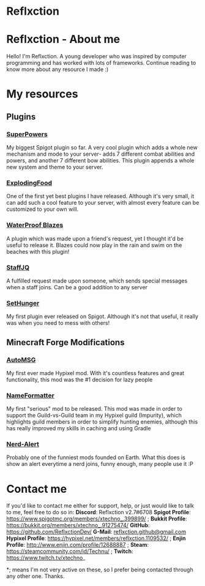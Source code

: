# Reflxction

# Reflxction - About me

Hello! I'm Reflxction. A young developer who was inspired by computer programming and has worked with lots of frameworks. Continue reading to know more about any resource I made :)

# My resources

## Plugins
### [SuperPowers](https://reflxctiondev.github.io/SuperPowers)
My biggest Spigot plugin so far. A very cool plugin which adds a whole new mechanism and mode to your server- adds 7 different combat abilities and powers, and another 7 different bow abilities. This plugin appends a whole new system and theme to your server.
### [ExplodingFood](https://reflxctiondev.github.io/ExplodingFood)
One of the first yet best plugins I have released. Although it's very small, it can add such a cool feature to your server, with almost every feature can be customized to your own will.
### [WaterProof Blazes](https://reflxctiondev.github.io/WaterProofBlazes)
A plugin which was made upon a friend's request, yet I thought it'd be useful to release it. Blazes could now play in the rain and swim on the beaches with this plugin!
### [StaffJQ](https://reflxctiondev.github.io/StaffJQ)
A fulfilled request made upon someone, which sends special messages when a staff joins. Can be a good addition to any server
### [SetHunger](https://reflxctiondev.github.io/SetHunger)
My first plugin ever released on Spigot. Although it's not that useful, it really was when you need to mess with others!
## Minecraft Forge Modifications
### [AutoMSG](https://reflxctiondev.github.io/AutoMSG)
My first ever made Hypixel mod. With it's countless features and great functionality, this mod was the #1 decision for lazy people
### [NameFormatter](https://reflxctiondev.github.io/NameFormatter)
My first "serious" mod to be released. This mod was made in order to support the Guild-vs-Guild team in my Hypixel guild (Impurity), which highlights guild members in order to simplify hunting enemies, although this has really improved my skills in caching and using Gradle
### [Nerd-Alert](https://reflxctiondev.github.io/Nerd-Alert)
Probably one of the funniest mods founded on Earth. What this does is show an alert everytime a nerd joins, funny enough, many people use it :P

# Contact me
If you'd like to contact me either for support, help, or just would like to talk to me, feel free to do so in:
**Discord**: Reflxction v2.7#6708
**Spigot Profile**: https://www.spigotmc.org/members/xtechno_.399899/
; **Bukkit Profile**: https://bukkit.org/members/xtechno_.91275474/
**GitHub**: https://github.com/ReflxctionDev/
**G-Mail**: reflxction.github@gmail.com
**Hypixel Profile**: https://hypixel.net/members/reflxction.1109532/
; **Enjin Profile**: http://www.enjin.com/profile/12688887
; **Steam**: https://steamcommunity.com/id/Technu/
; **Twitch**: https://www.twitch.tv/xtechno_

*; means I'm not very active on these, so I prefer being contacted through any other one. Thanks.
